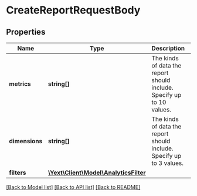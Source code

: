 # CreateReportRequestBody

## Properties
Name | Type | Description | Notes
------------ | ------------- | ------------- | -------------
**metrics** | **string[]** | The kinds of data the report should include. Specify up to 10 values. | 
**dimensions** | **string[]** | The kinds of data the report should include. Specify up to 3 values. | 
**filters** | [**\Yext\Client\Model\AnalyticsFilter**](AnalyticsFilter.md) |  | [optional] 

[[Back to Model list]](../README.md#documentation-for-models) [[Back to API list]](../README.md#documentation-for-api-endpoints) [[Back to README]](../README.md)


